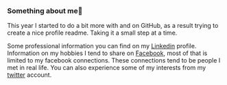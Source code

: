 ### Something about me👋

<!--
**mvw684/mvw684** is a ✨ _special_ ✨ repository because its `README.md` (this file) appears on your GitHub profile.

Here are some ideas to get you started:

- 🔭 I’m currently working on ...
- 🌱 I’m currently learning ...
- 👯 I’m looking to collaborate on ...
- 🤔 I’m looking for help with ...
- 💬 Ask me about ...
- 📫 How to reach me: ...
- 😄 Pronouns: ...
- ⚡ Fun fact: ...
-->
This year I started to do a bit more with and on GitHub, as a result trying to create a nice profile readme. Taking it a small step at a time.

Some professional information you can find on my [Linkedin](www.linkedin.com/in/markvanwijk) profile. Information on my hobbies I tend to share on [Facebook](https://www.facebook.com/mark.j.van.wijk), most of that is limited to my facebook connections. These connections tend to be people I met in real life. You can also experience some of my interests from my [twitter](https://twitter.com/mjvw68) account.
